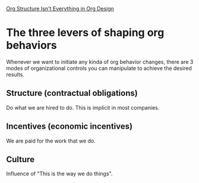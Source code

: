 [Org Structure Isn't Everything in Org Design](https://commoncog.com/blog/org-structure-isnt-everything-org-design/)

# The three levers of shaping org behaviors

Whenever we want to initiate any kinda of org behavior changes, there are 3
modes of organizational controls you can manipulate to achieve the desired
results.

## Structure (contractual obligations)

Do what we are hired to do. This is implicit in most companies.

## Incentives (economic incentives)

We are paid for the work that we do.

## Culture

Influence of "This is the way we do things".
